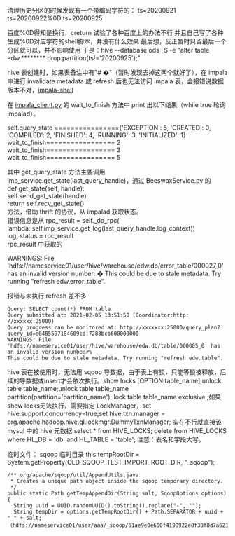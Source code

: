 清理历史分区的时候发现有一个带编码字符的：
ts=20200921
ts=20200922%0D
ts=20200925

百度%0D得知是换行，creturn
试验了各种百度上的办法不行
并且自己写了各种生成%0D对应字符的shell脚本，并没有什么效果
最后想，反正暂时只留最后一个分区就可以，并不影响使用
于是：hive --database ods -S -e "alter table edw.******** drop partition(ts!='20200925');"

hive 表创建时，如果表备注中有"# �"（暂时发现去掉这两个就好了），在 impala 中进行 invalidate metadata 或 refresh 后也无法访问 impala 表，会报错说数据版本不对，[impala-shell](https://github.com/saaavsaaa/saaavsaaa.github.io/blob/master/aaa/impala_shell.md) 

在 [impala_client.py](https://github.com/cloudera/Impala/blob/cdh6.3.0/shell/impala_client.py) 的 wait_to_finish 方法中 print 出以下结果（while true 轮询 impalad）。

self.query_state ================{'EXCEPTION': 5, 'CREATED': 0, 'COMPILED': 2, 'FINISHED': 4, 'RUNNING': 3, 'INITIALIZED': 1}   
wait_to_finish================= 2   
wait_to_finish================= 3   
wait_to_finish================= 5   

其中 get_query_state 方法主要调用 imp_service.get_state(last_query_handle)，通过 BeeswaxService.py 的  
  def get_state(self, handle):   
    self.send_get_state(handle)   
    return self.recv_get_state()    
方法，借助 thrift 的协议，从 impalad 获取状态。   
错误信息是从 rpc_result = self._do_rpc(   
        lambda: self.imp_service.get_log(last_query_handle.log_context))   
    log, status = rpc_result   
rpc_result 中获取的   

WARNINGS: File 'hdfs://nameservice01/user/hive/warehouse/edw.db/error_table/000027_0' has an invalid version number: �
This could be due to stale metadata. Try running "refresh edw.error_table".   

报错与未执行 refresh 差不多
```
Query: SELECT count(*) FROM table
Query submitted at: 2021-02-05 13:51:50 (Coordinator:http: //xxxxxx:25000) 
Query progress can be monitored at: http://xxxxxxx:25000/query_plan?query_id=e0485597184609cd:7283bcb600000000
WARNINGS: File 'hdfs://nameservice01/user/hive/warehouse/edw.db/table/000005_0' has an invalid version nunbe:♐%
This could be due to stale metadata. Try running "refresh edw.table".
```

hive 表在被使用时，无法用 sqoop 导数据，由于表上有锁，只能等锁被释放，后续的导数据或insert才会依次执行。show locks [OPTION:table_name];unlock table table_name;unlock table table_name partition(partition='partition_name'); lock table table_name exclusive ;如果show locks无法执行，需要指定 LockManager，set hive.support.concurrency=true;set hive.txn.manager = org.apache.hadoop.hive.ql.lockmgr.DummyTxnManager; 实在不行就直接该 mysql 中的 hive 元数据 select * from HIVE_LOCKS; delete from HIVE_LOCKS where HL_DB = 'db' and HL_TABLE = 'table'; 注意：表名和字段大写。

临时文件：
sqoop 临时目录 this.tempRootDir = System.getProperty(OLD_SQOOP_TEST_IMPORT_ROOT_DIR, "\_sqoop");   
```
/** org/apache/sqoop/util/AppendUtils.java
 * Creates a unique path object inside the sqoop temporary directory.
 */
public static Path getTempAppendDir(String salt, SqoopOptions options) {
  String uuid = UUID.randomUUID().toString().replace("-", "");
  String tempDir = options.getTempRootDir() + Path.SEPARATOR + uuid + "_" + salt;（hdfs://nameservice01/user/aaa/_sqoop/61ae9e0e660f4198922e8f38f8d7a621_a343472f）
```

